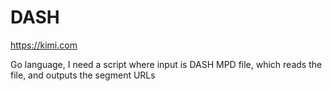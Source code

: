 # DASH

https://kimi.com

Go language, I need a script where input is DASH MPD file, which reads the
file, and outputs the segment URLs
